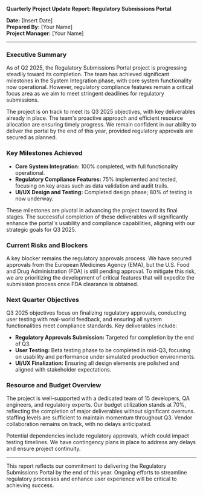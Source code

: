 

**Quarterly Project Update Report: Regulatory Submissions Portal**

**Date:** [Insert Date]  
**Prepared By:** [Your Name]  
**Project Manager:** [Your Name]

---

### Executive Summary

As of Q2 2025, the Regulatory Submissions Portal project is progressing steadily toward its completion. The team has achieved significant milestones in the System Integration phase, with core system functionality now operational. However, regulatory compliance features remain a critical focus area as we aim to meet stringent deadlines for regulatory submissions.

The project is on track to meet its Q3 2025 objectives, with key deliverables already in place. The team's proactive approach and efficient resource allocation are ensuring timely progress. We remain confident in our ability to deliver the portal by the end of this year, provided regulatory approvals are secured as planned.

### Key Milestones Achieved

- **Core System Integration:** 100% completed, with full functionality operational.
- **Regulatory Compliance Features:** 75% implemented and tested, focusing on key areas such as data validation and audit trails.
- **UI/UX Design and Testing:** Completed design phase; 80% of testing is now underway.

These milestones are pivotal in advancing the project toward its final stages. The successful completion of these deliverables will significantly enhance the portal's usability and compliance capabilities, aligning with our strategic goals for Q3 2025.

### Current Risks and Blockers

A key blocker remains the regulatory approvals process. We have secured approvals from the European Medicines Agency (EMA), but the U.S. Food and Drug Administration (FDA) is still pending approval. To mitigate this risk, we are prioritizing the development of critical features that will expedite the submission process once FDA clearance is obtained.

### Next Quarter Objectives

Q3 2025 objectives focus on finalizing regulatory approvals, conducting user testing with real-world feedback, and ensuring all system functionalities meet compliance standards. Key deliverables include:

- **Regulatory Approvals Submission:** Targeted for completion by the end of Q3.
- **User Testing:** Beta testing phase to be completed in mid-Q3, focusing on usability and performance under simulated production environments.
- **UI/UX Finalization:** Ensuring all design elements are polished and aligned with stakeholder expectations.

### Resource and Budget Overview

The project is well-supported with a dedicated team of 15 developers, QA engineers, and regulatory experts. Our budget utilization stands at 70%, reflecting the completion of major deliverables without significant overruns. staffing levels are sufficient to maintain momentum throughout Q3. Vendor collaboration remains on track, with no delays anticipated.

Potential dependencies include regulatory approvals, which could impact testing timelines. We have contingency plans in place to address any delays and ensure project continuity.

---

This report reflects our commitment to delivering the Regulatory Submissions Portal by the end of this year. Ongoing efforts to streamline regulatory processes and enhance user experience will be critical to achieving success.